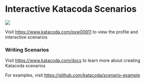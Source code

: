 # Interactive Katacoda Scenarios

[![](http://shields.katacoda.com/katacoda/pxw00611/count.svg)](https://www.katacoda.com/pxw00611 "Get your profile on Katacoda.com")

Visit https://www.katacoda.com/pxw00611 to view the profile and interactive scenarios

### Writing Scenarios
Visit https://www.katacoda.com/docs to learn more about creating Katacoda scenarios

For examples, visit https://github.com/katacoda/scenario-example
